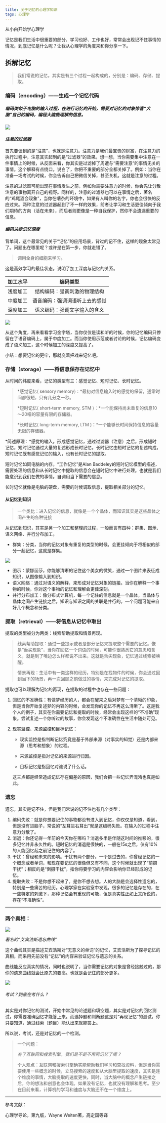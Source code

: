```yaml
---
title: 关于记忆的心理学知识
tags: 心理学
---
```

从小白开始学心理学

记忆是我们生活中很重要的部分，学习也好、工作也好，常常会出现记不住事情的情况，到底记忆是什么呢？让我从心理学的角度来和你分享一下。

## 拆解记忆

> 我们常说的记忆，其实是有三个过程一起构成的，分别是：编码、存储、提取。

### 编码（encoding）——生成一个记忆代码

##### 编码类似于电脑的输入过程，在进行记忆的开始，需要对记忆的对象惊喜“大脑”自己的编码，编程大脑能理解的信息。

![](https://ws4.sinaimg.cn/large/006tNc79gy1fhjmmtyi19j3074074jrn.jpg)

#### *注意的过滤器*

首先要谈到的是“注意”，也就是注意力。注意力是我们最宝贵的财富，在注意力的执行过程中，注意其实起到的是“过滤器”的效果。想一想，当你需要集中注意在一件事情上的时候，从反面来看，你其实是过滤掉了周遭与“需要注意”的事情无关的事情。这个解释有点绕口，说白了，你把不重要的部分全都关掉了。例如：当你在准备一场考试的时候，你会告诉自己把微信关掉，甚至关机，这就是注意的过程。

注意的过滤器可能出现在事情发生之前，例如你需要注意力的时候，你会先让分散注意的事物离开自己的视野。同样的，注意的过滤器也可以在事情之后，著名的“鸡尾酒会现象”，当你在嘈杂的环境中，如果有人叫你的名字，你也会很快的反应过来。两种注意的过滤器起到了不一样的效果，前者让学习和生活更佳倾向于我们期待的方向（活在未来），而后者则更像是一种自我保护，然你不会遗漏重要的信息。

#### *编码决定记忆深度*

背单词，这个最常见的关于“记忆”的应用场景，背过的记不住，这样的现象太常见了。问题出在哪里呢？或许是在第一步，你就走错了。

> 调用全身的细胞来学习。

这是高效学习的最佳状态，说明了加工深度与记忆的关系。

| 加工水平 |      编码类型       |
| :--: | :-------------: |
| 浅度加工 | 结构编码：强调刺激的物理结构  |
| 中度加工 | 语音编码：强调词语听上去的感觉 |
| 深度加工 | 语义编码：强调文字输入的含义  |

![](https://ws3.sinaimg.cn/large/006tNc79gy1fhjijwhsyqj30ci0b4ab8.jpg)

从这个角度，再来看看学习金字塔，当你仅仅是读和听的时候，你的记忆编码只停留在了语音编码上，属于中度加工。而当你使用示范或者讨论的时候，记忆编码变成了语义加工，这个时候加工的深度又提高了。

小结：想要记忆的更牢，那就变着把戏来记忆吧。

### 存储（storage）——将信息保存在记忆中

从时间的纬度来看，记忆的类型有三：感觉记忆、短时记忆、长时记忆。

> *感觉记忆( sensory memory)：*最初对信息输入时的感觉的保留，通常时间都很短，只有几分之一秒。
>
> *短时记忆( short-term memory, STM )：*一个能保持尚未重复的信息10～20喵的容量有限的存储器。
>
> *长时记忆( long-term memory, LTM )：*一个能够长时间保持信息的容量无限的存储器。

*简述原理：*感觉的输入，形成感觉记忆，通过过滤器（注意）之后，形成短时记忆，短时记忆通过大量的复述形成长时记忆，长时记忆由短时记忆的复述构成，短时记忆既有感觉记忆的输入，也有长时记忆的提取。

短时记忆如同电脑的内存。“工作记忆”是Alan Baddeley的短时记忆模型的描述，需要处理的信息和从长时记忆中提取的信息会在短时记忆中进行处理。也就是我们能意识到我们在做的事情，自调用当下需要的信息。

长时记忆就像是电脑的硬盘，需要的时候调取信息，提取相关部分的记忆。

#### **从记忆到知识**

> 一个类比：进入记忆的信息，就像是一个个晶体，而知识其实是这些晶体之间产生的各种链接

从记忆到知识，其实是另一个加工和整理的过程，一般而言有四种：群集、图示、语义网络、并行分布加工。

- 群集：分类，当你的记忆对象有重复的类型的时候，会更佳倾向于将相似的部分一起记忆，这就是群集。

![](https://ws3.sinaimg.cn/large/006tNc79gy1fhjrga54t9j30tp1540xb.jpg)

- 图示：蒙娜丽莎，你能够清晰的记住这个美女的微笑，通过一个图片来表征成知识，从图像输入到知识。
- 语义网络：通过对语义的解释，来形成对记忆对象的链接。当你在解释一个事物的时候，你对这个事物的记忆和理解会更佳深刻。
- 并行分布加工：像分布式计算机，每一个记住的信息就是一个晶体，当晶体与晶体之间产生链接之后，知识与知识之间的关联是并行的。一个问题可能来自好几个概念和分类。

### 提取（retrieval）——将信息从记忆中取出

提取的类型被分为两类：线索帮助提取和情景再现。

> 线索帮助提取：通过一些提示或者是部分记忆来提取整个需要的记忆。像是“舌尖现象”，当你在回忆一个词语的时候，可能你很熟悉它的意思和含义，就是到了嘴边怎么样都说不出来。这就是舌尖现象，记忆通过线索被唤醒。
>
> 情景再现：生活中有一类这样的经历，特别是在找物件的时候，你会通过回到当下的场景，再一次回顾之前做过的事情，来完成对记忆的提取。

提取也可以理解为记忆的再现，在提取的过程中也存在一些问题：

1. 回忆的不准确性：有做梦经历的人，都会在醒来之后对梦有一个清晰的印象，但是当你开始复述梦的内容的时候，会发现你的记忆不再这么清晰了。这是我个人的例子，其实在你需要记忆和提取的时候，经常会出现这样的“不准确”现象。尝试复述一个你听过的故事，你会发现这个不准确性在生活中随处可见。

2. 现实监控、来源监控和目标记忆：

   - 现实监控是指判断记忆究竟是基于外部来源（对事实的知觉）还是内部来源（思考和想象）的过程。


   - 来源监控是指对记忆的来源进行归因。


   - 目标记忆是指回忆对谁说了什么话。

   这三点都是经常造成记忆存在偏差的原因，我们会把一些记忆弄混淆也真是如此。

### 遗忘

遗忘，其实是记不住，但是我们常说的记不住也有几个类型：

1. 编码失败：就是你想要记住的事物都没有进入到记忆，你仅仅是知道，看到，但是没有进脑子，常说的“左耳进右耳出”就是这编码失败。在输入的过程中注意力分散了。
2. 消退：你还记得一年前的今天你在哪吗？消退多半是伴随这时间的推移的，很多记忆并非永久性的。短时记忆的消退是很快的，一般在15s之后，仅有10%的人能回忆起之前记住的内容了。
3. 干扰：曾经和未来的影响。干扰有两个部分，一个是过去的，你曾经记忆的一个概念或者单词，和现在要记忆的很像但又有不同，这个时候就出现了“前摄干扰”；相反的是“倒摄干扰”，指你将要学习的内容会影响你已经形成的记忆。
4. 提取失败：不是你想不起来了，是你不想去想。人的大脑是会选择性遗忘的，特别是一些痛苦的经历。心理学家在实验室中发现，很多的记忆是存在的，在一些特定的刺激下，那种记忆会有重现的可能，但是真实性正如上文所说的，存在“不准确性”。

---

### 两个真相：

![](https://ws1.sinaimg.cn/large/006tNc79gy1fhjmkyf05aj31kw0xe1ct.jpg)

*著名的“艾宾浩斯遗忘曲线”*

这个曲线其实是描述艾宾浩斯对“无意义的单词”的记忆，艾宾浩斯为了探寻记忆的真相，而采用先前没有“记忆”的内容来验证记忆与遗忘的关系。

曲线能反应真实的情况，同时也说明了，当你需要记忆的对象是曾经接触过的，那你的遗忘曲线就会比原先的要高。也就是会记住的部分更多。

![](https://ws2.sinaimg.cn/large/006tNc79gy1fhjmmcmmn8j30e309eq3k.jpg)

###### *考试？到底在考什么？*

其实是对你记忆的测试，开始中常见的论述题和填空题，其实是对记忆的回忆测试，你需要准确回忆才能答上来。而选择题和判断题这是对“再现记忆”的测试，你只要知道，通过线索（题目）能认出来就能答上。

所以说，考试，还是对记忆的一个检测。

> 一个问题：
>
> *有了互联网和搜索引擎，我们是不是不用再记忆了呢？*
>
> 个人观点：互联网和搜索引擎确实能帮助我们学习和查找资料，但是当你需要使用一些概念的时候，立马搜索的速度和从大脑里提取的速度，其实是连个维度的事情，大脑提取的速度更快，同时，当大脑中的概念产生链接之后，你的想法和创意也会体现，如果没有记忆，也就没有理解和思考。至少在目前来看，计算机的学习和速度与大脑还不在一个维度上。

------

参考文献：

心理学导论，第九版，Wayne Weiten著，高定国等译

